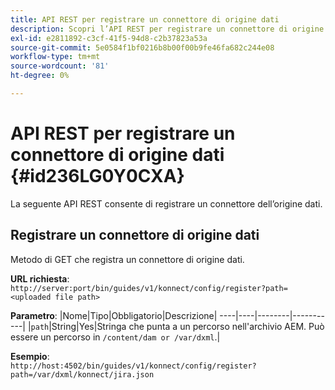 ```yaml
---
title: API REST per registrare un connettore di origine dati
description: Scopri l’API REST per registrare un connettore di origine dati
exl-id: e2811892-c3cf-41f5-94d8-c2b37823a53a
source-git-commit: 5e0584f1bf0216b8b00f00b9fe46fa682c244e08
workflow-type: tm+mt
source-wordcount: '81'
ht-degree: 0%

---
```


# API REST per registrare un connettore di origine dati {#id236LG0Y0CXA}

La seguente API REST consente di registrare un connettore dell’origine dati.

## Registrare un connettore di origine dati

Metodo di GET che registra un connettore di origine dati.

**URL richiesta**:
`http://server:port/bin/guides/v1/konnect/config/register?path=<uploaded file path>`

**Parametro**: |Nome|Tipo|Obbligatorio|Descrizione| ----|----|--------|-----------| |`path`|String|Yes|Stringa che punta a un percorso nell&#39;archivio AEM. Può essere un percorso in `/content/dam or /var/dxml`.|

**Esempio**:\
`http://host:4502/bin/guides/v1/konnect/config/register?path=/var/dxml/konnect/jira.json`
